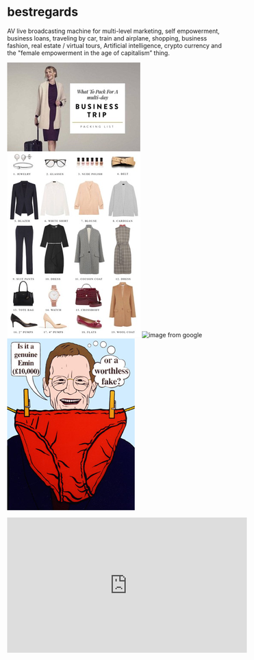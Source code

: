 # bestregards
AV live broadcasting machine for multi-level marketing, self empowerment, business loans, traveling by car, train and airplane, shopping, business fashion, real estate / virtual tours, Artificial intelligence, crypto currency and the "female empowerment in the age of capitalism” thing.

![one more](/images/Screen%20Shot%202018-07-01%20at%2012.23.33%20PM.jpeg)
![image from google](https://encrypted-tbn0.gstatic.com/images?q=tbn:ANd9GcRNU0MWIns3yZprLoDplatscjtZaGMqPeL-hOl99LZfawTqzYBr)
![Juast a test how to add images](/images/Charles_Thomson._Sir_Nicholas_Serota_Makes_an_Acquisitions_Decision.jpg)

<iframe width="560" height="315" src="https://www.youtube.com/embed/FnNLodiKKyc" frameborder="0" allow="autoplay; encrypted-media" allowfullscreen></iframe>
